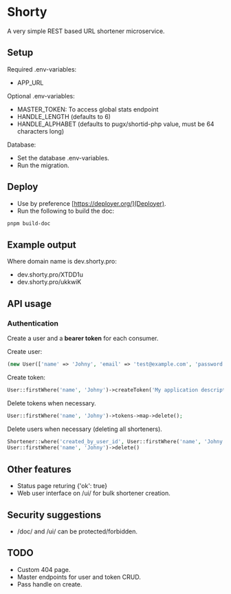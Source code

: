 # Shorty
A very simple REST based URL shortener microservice.

## Setup
Required .env-variables:
- APP_URL

Optional .env-variables:
- MASTER_TOKEN: To access global stats endpoint
- HANDLE_LENGTH (defaults to 6)
- HANDLE_ALPHABET (defaults to pugx/shortid-php value, must be 64 characters long)

Database:
- Set the database .env-variables.
- Run the migration.

## Deploy
- Use by preference [https://deployer.org/](Deployer).
- Run the following to build the doc:
```bash
pnpm build-doc
```

## Example output
Where domain name is dev.shorty.pro:

- dev.shorty.pro/XTDD1u
- dev.shorty.pro/ukkwiK

## API usage

### Authentication
Create a user and a **bearer token** for each consumer.

Create user:
```php
(new User(['name' => 'Johny', 'email' => 'test@example.com', 'password' => Hash::make(Str::random())]))
```

Create token:
```php
User::firstWhere('name', 'Johny')->createToken('My application description')->plainTextToken
```

Delete tokens when necessary.
```php
User::firstWhere('name', 'Johny')->tokens->map->delete();
```

Delete users when necessary (deleting all shorteners).
```php
Shortener::where('created_by_user_id', User::firstWhere('name', 'Johny')->id)->delete();
User::firstWhere('name', 'Johny')->delete()
```

## Other features
- Status page returing {'ok': true}
- Web user interface on /ui/ for bulk shortener creation.

## Security suggestions
- /doc/ and /ui/ can be protected/forbidden.

## TODO
- Custom 404 page.
- Master endpoints for user and token CRUD.
- Pass handle on create.